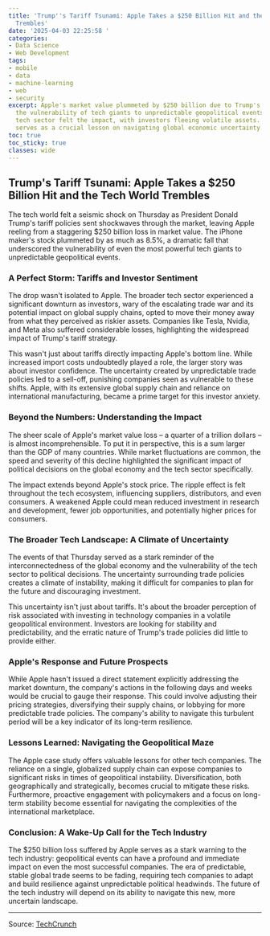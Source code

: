 ```yaml
---
title: 'Trump''s Tariff Tsunami: Apple Takes a $250 Billion Hit and the Tech World
  Trembles'
date: '2025-04-03 22:25:58 '
categories:
- Data Science
- Web Development
tags:
- mobile
- data
- machine-learning
- web
- security
excerpt: Apple's market value plummeted by $250 billion due to Trump's tariffs, highlighting
  the vulnerability of tech giants to unpredictable geopolitical events.  The broader
  tech sector felt the impact, with investors fleeing volatile assets. This event
  serves as a crucial lesson on navigating global economic uncertainty.
toc: true
toc_sticky: true
classes: wide
---
```


## Trump's Tariff Tsunami: Apple Takes a $250 Billion Hit and the Tech World Trembles

The tech world felt a seismic shock on Thursday as President Donald Trump's tariff policies sent shockwaves through the market, leaving Apple reeling from a staggering $250 billion loss in market value.  The iPhone maker's stock plummeted by as much as 8.5%, a dramatic fall that underscored the vulnerability of even the most powerful tech giants to unpredictable geopolitical events.

### A Perfect Storm: Tariffs and Investor Sentiment

The drop wasn't isolated to Apple.  The broader tech sector experienced a significant downturn as investors, wary of the escalating trade war and its potential impact on global supply chains, opted to move their money away from what they perceived as riskier assets.  Companies like Tesla, Nvidia, and Meta also suffered considerable losses, highlighting the widespread impact of Trump's tariff strategy.

This wasn't just about tariffs directly impacting Apple's bottom line. While increased import costs undoubtedly played a role, the larger story was about investor confidence. The uncertainty created by unpredictable trade policies led to a sell-off, punishing companies seen as vulnerable to these shifts.  Apple, with its extensive global supply chain and reliance on international manufacturing, became a prime target for this investor anxiety.

### Beyond the Numbers: Understanding the Impact

The sheer scale of Apple's market value loss – a quarter of a trillion dollars – is almost incomprehensible.  To put it in perspective, this is a sum larger than the GDP of many countries.  While market fluctuations are common, the speed and severity of this decline highlighted the significant impact of political decisions on the global economy and the tech sector specifically.

The impact extends beyond Apple's stock price.  The ripple effect is felt throughout the tech ecosystem, influencing suppliers, distributors, and even consumers.  A weakened Apple could mean reduced investment in research and development, fewer job opportunities, and potentially higher prices for consumers.

### The Broader Tech Landscape: A Climate of Uncertainty

The events of that Thursday served as a stark reminder of the interconnectedness of the global economy and the vulnerability of the tech sector to political decisions.  The uncertainty surrounding trade policies creates a climate of instability, making it difficult for companies to plan for the future and discouraging investment.

This uncertainty isn't just about tariffs.  It's about the broader perception of risk associated with investing in technology companies in a volatile geopolitical environment.  Investors are looking for stability and predictability, and the erratic nature of Trump's trade policies did little to provide either.

### Apple's Response and Future Prospects

While Apple hasn't issued a direct statement explicitly addressing the market downturn, the company's actions in the following days and weeks would be crucial to gauge their response.  This could involve adjusting their pricing strategies, diversifying their supply chains, or lobbying for more predictable trade policies.  The company's ability to navigate this turbulent period will be a key indicator of its long-term resilience.

### Lessons Learned: Navigating the Geopolitical Maze

The Apple case study offers valuable lessons for other tech companies.  The reliance on a single, globalized supply chain can expose companies to significant risks in times of geopolitical instability.  Diversification, both geographically and strategically, becomes crucial to mitigate these risks.  Furthermore, proactive engagement with policymakers and a focus on long-term stability become essential for navigating the complexities of the international marketplace.

### Conclusion: A Wake-Up Call for the Tech Industry

The $250 billion loss suffered by Apple serves as a stark warning to the tech industry:  geopolitical events can have a profound and immediate impact on even the most successful companies.  The era of predictable, stable global trade seems to be fading, requiring tech companies to adapt and build resilience against unpredictable political headwinds.  The future of the tech industry will depend on its ability to navigate this new, more uncertain landscape.


---

Source: [TechCrunch](https://techcrunch.com/2025/04/03/apple-loses-250b-market-value-as-tariffs-tank-tech-stocks/)